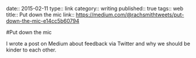 date:: 2015-02-11
type:: link
category:: writing
published:: true
tags:: web
title:: Put down the mic
link:: https://medium.com/@rachsmithtweets/put-down-the-mic-e14cc5b60794

#Put down the mic

I wrote a post on Medium about feedback via Twitter and why we should be kinder to each other.